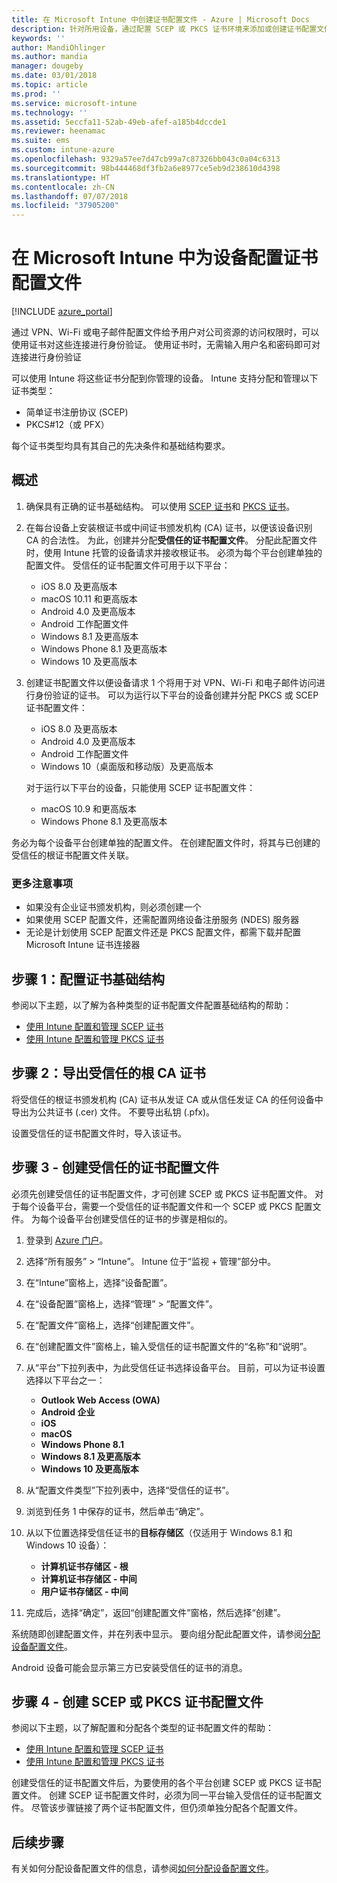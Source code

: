```yaml
---
title: 在 Microsoft Intune 中创建证书配置文件 - Azure | Microsoft Docs
description: 针对所用设备，通过配置 SCEP 或 PKCS 证书环境来添加或创建证书配置文件、导出公共证书、在 Azure 门户中创建配置文件，然后在 Azure 门户中向 Microsoft Intune 证书配置文件 分配 SCEP 或 PKCS
keywords: ''
author: MandiOhlinger
ms.author: mandia
manager: dougeby
ms.date: 03/01/2018
ms.topic: article
ms.prod: ''
ms.service: microsoft-intune
ms.technology: ''
ms.assetid: 5eccfa11-52ab-49eb-afef-a185b4dccde1
ms.reviewer: heenamac
ms.suite: ems
ms.custom: intune-azure
ms.openlocfilehash: 9329a57ee7d47cb99a7c87326bb043c0a04c6313
ms.sourcegitcommit: 98b444468df3fb2a6e8977ce5eb9d238610d4398
ms.translationtype: HT
ms.contentlocale: zh-CN
ms.lasthandoff: 07/07/2018
ms.locfileid: "37905200"
---
```

# <a name="configure-a-certificate-profile-for-your-devices-in-microsoft-intune"></a>在 Microsoft Intune 中为设备配置证书配置文件

[!INCLUDE [azure_portal](./includes/azure_portal.md)]

通过 VPN、Wi-Fi 或电子邮件配置文件给予用户对公司资源的访问权限时，可以使用证书对这些连接进行身份验证。 使用证书时，无需输入用户名和密码即可对连接进行身份验证

可以使用 Intune 将这些证书分配到你管理的设备。 Intune 支持分配和管理以下证书类型：

- 简单证书注册协议 (SCEP)
- PKCS#12（或 PFX）

每个证书类型均具有其自己的先决条件和基础结构要求。

## <a name="overview"></a>概述

1. 确保具有正确的证书基础结构。 可以使用 [SCEP 证书](certificates-scep-configure.md)和 [PKCS 证书](certficates-pfx-configure.md)。

2. 在每台设备上安装根证书或中间证书颁发机构 (CA) 证书，以便该设备识别 CA 的合法性。 为此，创建并分配**受信任的证书配置文件**。 分配此配置文件时，使用 Intune 托管的设备请求并接收根证书。 必须为每个平台创建单独的配置文件。 受信任的证书配置文件可用于以下平台：

    - iOS 8.0 及更高版本
    - macOS 10.11 和更高版本
    - Android 4.0 及更高版本
    - Android 工作配置文件
    - Windows 8.1 及更高版本
    - Windows Phone 8.1 及更高版本
    - Windows 10 及更高版本

3. 创建证书配置文件以便设备请求 1 个将用于对 VPN、Wi-Fi 和电子邮件访问进行身份验证的证书。 可以为运行以下平台的设备创建并分配 PKCS 或 SCEP 证书配置文件：

   - iOS 8.0 及更高版本
   - Android 4.0 及更高版本
   - Android 工作配置文件
   - Windows 10（桌面版和移动版）及更高版本

   对于运行以下平台的设备，只能使用 SCEP 证书配置文件：

   - macOS 10.9 和更高版本
   - Windows Phone 8.1 及更高版本

务必为每个设备平台创建单独的配置文件。 在创建配置文件时，将其与已创建的受信任的根证书配置文件关联。

### <a name="further-considerations"></a>更多注意事项

- 如果没有企业证书颁发机构，则必须创建一个
- 如果使用 SCEP 配置文件，还需配置网络设备注册服务 (NDES) 服务器
- 无论是计划使用 SCEP 配置文件还是 PKCS 配置文件，都需下载并配置 Microsoft Intune 证书连接器


## <a name="step-1-configure-your-certificate-infrastructure"></a>步骤 1：配置证书基础结构

参阅以下主题，以了解为各种类型的证书配置文件配置基础结构的帮助：

- [使用 Intune 配置和管理 SCEP 证书](certificates-scep-configure.md)
- [使用 Intune 配置和管理 PKCS 证书](certficates-pfx-configure.md)


## <a name="step-2-export-your-trusted-root-ca-certificate"></a>步骤 2：导出受信任的根 CA 证书

将受信任的根证书颁发机构 (CA) 证书从发证 CA 或从信任发证 CA 的任何设备中导出为公共证书 (.cer) 文件。 不要导出私钥 (.pfx)。

设置受信任的证书配置文件时，导入该证书。

## <a name="step-3-create-trusted-certificate-profiles"></a>步骤 3 - 创建受信任的证书配置文件
必须先创建受信任的证书配置文件，才可创建 SCEP 或 PKCS 证书配置文件。 对于每个设备平台，需要一个受信任的证书配置文件和一个 SCEP 或 PKCS 配置文件。 为每个设备平台创建受信任的证书的步骤是相似的。

1. 登录到 [Azure 门户](https://portal.azure.com)。
2. 选择“所有服务” > “Intune”。 Intune 位于“监视 + 管理”部分中。
3. 在“Intune”窗格上，选择“设备配置”。
2. 在“设备配置”窗格上，选择“管理” > “配置文件”。
3. 在“配置文件”窗格上，选择“创建配置文件”。
4. 在“创建配置文件”窗格上，输入受信任的证书配置文件的“名称”和“说明”。
5. 从“平台”下拉列表中，为此受信任证书选择设备平台。 目前，可以为证书设置选择以下平台之一：

    - **Outlook Web Access (OWA)**
    - **Android 企业**
    - **iOS**
    - **macOS**
    - **Windows Phone 8.1**
    - **Windows 8.1 及更高版本**
    - **Windows 10 及更高版本**

6. 从“配置文件类型”下拉列表中，选择“受信任的证书”。
7. 浏览到任务 1 中保存的证书，然后单击“确定”。
8. 从以下位置选择受信任证书的**目标存储区**（仅适用于 Windows 8.1 和 Windows 10 设备）：
    - **计算机证书存储区 - 根**
    - **计算机证书存储区 - 中间**
    - **用户证书存储区 - 中间**
8. 完成后，选择“确定”，返回“创建配置文件”窗格，然后选择“创建”。

系统随即创建配置文件，并在列表中显示。 要向组分配此配置文件，请参阅[分配设备配置文件](device-profile-assign.md)。

Android 设备可能会显示第三方已安装受信任的证书的消息。

## <a name="step-4-create-scep-or-pkcs-certificate-profiles"></a>步骤 4 - 创建 SCEP 或 PKCS 证书配置文件

参阅以下主题，以了解配置和分配各个类型的证书配置文件的帮助：

- [使用 Intune 配置和管理 SCEP 证书](certificates-scep-configure.md)
- [使用 Intune 配置和管理 PKCS 证书](certficates-pfx-configure.md)

创建受信任的证书配置文件后，为要使用的各个平台创建 SCEP 或 PKCS 证书配置文件。 创建 SCEP 证书配置文件时，必须为同一平台输入受信任的证书配置文件。 尽管该步骤链接了两个证书配置文件，但仍须单独分配各个配置文件。

## <a name="next-steps"></a>后续步骤
有关如何分配设备配置文件的信息，请参阅[如何分配设备配置文件](device-profile-assign.md)。
